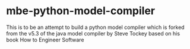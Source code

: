 # mbe-python-model-compiler
This is to be an attempt to build a python model compiler which is forked from the v5.3 of the java model compiler by Steve Tockey based on his book How to Engineer Software
